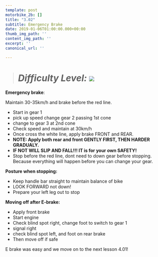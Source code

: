 ```yaml
---
template: post
motorbike_2b: []
title: "3.02"
subtitle: Emergency Brake
date: 2019-01-06T01:00:00.000+00:00
thumb_img_path: ''
content_img_path: ''
excerpt: ''
canonical_url: ''

---
```

> # **_Difficulty Level:_** ![](/images/try-harder.png)

**Emergency brake**:

Maintain 30-35km/h and brake before the red line.

* Start in gear 1
* pick up speed change gear 2 passing 1st cone
* change to gear 3 at 2nd cone
* Check speed and maintain at 30km/h
* Once cross the white line, apply brake FRONT and REAR.
* **NOTE: Apply both rear and front GENTLY FIRST, THEN HARDER GRADUALY.**
* **IF NOT WILL SLIP AND FALL!!! IT is for your own SAFETY!**
* Stop before the red line, dont need to down gear before stopping. Because everything will happen before you can change your gear.

**Posture when stopping:**

* Keep handle bar straight to maintain balance of bike
* LOOK FORWARD not down!
* Prepare your left leg out to stop

**Moving off after E-brake:**

* Apply front brake
* Start engine
* Check blind spot right, change foot to switch to gear 1
* signal right
* check blind spot left, and foot on rear brake
* Then move off if safe

E brake was easy and we move on to the next lesson 4.01!